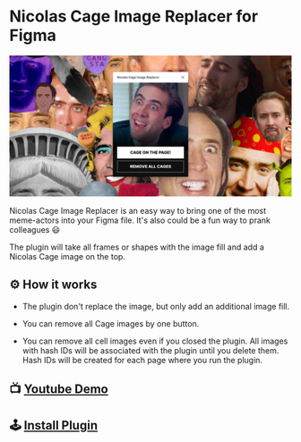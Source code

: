 # Nicolas Cage Image Replacer for Figma

![preview](preview.jpg)

Nicolas Cage Image Replacer is an easy way to bring one of the most meme-actors into your Figma file. It's also could be a fun way to prank colleagues 😃

The plugin will take all frames or shapes with the image fill and add a Nicolas Cage image on the top.

## ⚙️ How it works

- The plugin don't replace the image, but only add an additional image fill.

- You can remove all Cage images by one button.

- You can remove all cell images even if you closed the plugin. All images with hash IDs will be associated with the plugin until you delete them. Hash IDs will be created for each page where you run the plugin.

## 📺 [Youtube Demo](https://youtu.be/LRYkoxEPe3w)

## 🕹 [Install Plugin](https://www.figma.com/community/plugin/953318991680776075/Nicolas-Cage-Image-Replacer)
